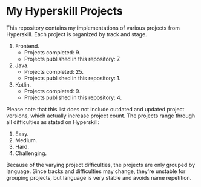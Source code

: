 # My Hyperskill Projects

This repository contains my implementations of various projects from Hyperskill. Each project is organized by track and stage.
1. Frontend.
   * Projects completed: 9.
   * Projects published in this repository: 7.
2. Java.
   * Projects completed: 25.
   * Projects published in this repository: 1.
3. Kotlin.
   * Projects completed: 9.
   * Projects published in this repository: 4.
  
Please note that this list does not include outdated and updated project versions, which actually increase project count.
The projects range through all difficulties as stated on Hyperskill:
1. Easy.
2. Medium.
3. Hard.
4. Challenging.

Because of the varying project difficulties, the projects are only grouped by language. Since tracks and difficulties may change, they're unstable for grouping projects, but language is very stable and avoids name repetition.
